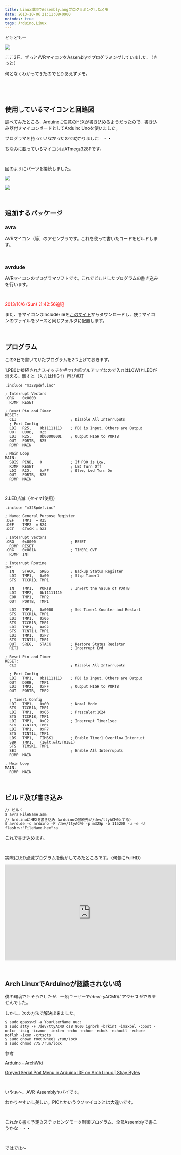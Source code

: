 ```yaml
---
title: Linux環境でAssemblyLangプログラミングしたメモ
date: 2013-10-06 21:11:08+0900
noindex: true
tags: Arduino,Linux
---
```

<p>どもどもー</p><p><img src="https://lh3.googleusercontent.com/-fFh3rCgGq9g/UlFSJC09C-I/AAAAAAAACpw/rmMps_jgNy4/s640/IMG_1127.JPG" /></p>
<p>ここ3日、ずっとAVRマイコンをAssemblyでプログラミングしていました。<span class="fontsize1">（きっと）</span></p>
<p>何となくわかってきたのでとりあえずメモ。</p>
<p>&nbsp;</p>
<!--more-->
<p>&nbsp;</p>
<h2>使用しているマイコンと回路図</h2>
<p>調べてみたところ、Arduinoに任意のHEXが書き込めるようだったので、書き込み器付きマイコンボードとしてArduino Unoを使いました。</p>
<p>プログラマを持っていなかったので助かりました・・・</p>
<p>ちなみに載っているマイコンはATmega328Pです。</p>
<p>&nbsp;</p>
<p>図のようにパーツを接続しました。</p>
<p><img src="https://lh3.googleusercontent.com/-Ho2irIwLDKM/UlFRzc2ArII/AAAAAAAACpo/i4w3oCKcjnU/s640/IMG_1125.JPG" /></p>
<p><img src="https://lh3.googleusercontent.com/-urAHq4AQKEM/UlFRc4ZG1cI/AAAAAAAACpg/n5tVlJuu6h0/s640/IMG_1141.JPG" /></p>
<p>&nbsp;</p>
<h2>追加するパッケージ</h2>
<h3>avra</h3>
<p>AVRマイコン（等）のアセンブラです。これを使って書いたコードをビルドします。</p>
<p>&nbsp;</p>
<h3>avrdude</h3>
<p>AVRマイコンのプログラマソフトです。これでビルドしたプログラムの書き込みを行います。</p>
<p>&nbsp;</p>
<p><span class="fontsize6"><span style="color:red;">2013/10/6 (Sun) 21:42:56追記</span></span></p>
<p>また、各マイコンのIncludeFileを<a href="http://members.ziggo.nl/electro1/avr/definitions.htm">このサイト</a>からダウンロードし、使うマイコンのファイルをソースと同じフォルダに配置します。</p>
<p>&nbsp;</p>
<h2>プログラム</h2>
<p>この3日で書いていたプログラムを2つ上げておきます。</p>
<p>1.PB0に接続されたスイッチを押す(内部プルアップなので入力はLOW)とLEDが消える、離すと（入力はHIGH）再び点灯</p>

```
.include "m328pdef.inc"

; Interrupt Vectors
.ORG    0x0000
  RJMP  RESET

; Reset Pin and Timer
RESET:
  CLI                         ; Disable All Interruputs
  ; Port Config
  LDI   R25,    0b11111110    ; PB0 is Input, Others are Output
  OUT   DDRB,   R25
  LDI   R25,    0b00000001    ; Output HIGH to PORTB
  OUT   PORTB,  R25
  RJMP  MAIN

; Main Loop
MAIN:
  SBIS  PINB,   0             ; If PB0 is Low,
  RJMP  RESET                 ; LED Turn Off
  LDI   R25,    0xFF          ; Else, Led Turn On
  OUT   PORTB,  R25
  RJMP  MAIN
```

<p>&nbsp;</p>
<p>2.LED点滅（タイマ1使用）</p>

```
.include "m328pdef.inc"

; Named General Purpose Register
.DEF    TMP1  = R25
.DEF    TMP2  = R24
.DEF    STACK = R23

; Interrupt Vectors
.ORG    0x0000                ; RESET
  RJMP  RESET
.ORG    0x001A                ; TIMER1 OVF
  RJMP  INT

; Interrupt Routine
INT:
  IN    STACK,  SREG          ; Backup Status Register
  LDI   TMP1,   0x00          ; Stop Timer1
  STS   TCCR1B, TMP1

  IN    TMP1,   PORTB         ; Invert the Value of PORTB
  LDI   TMP2,   0b11111110
  EOR   TMP1,   TMP2
  OUT   PORTB,  TMP1

  LDI   TMP1,   0x0000        ; Set Timer1 Counter and Restart
  STS   TCCR1A, TMP1
  LDI   TMP1,   0x05
  STS   TCCR1B, TMP1
  LDI   TMP1,   0xC2
  STS   TCNT1H, TMP1
  LDI   TMP1,   0xF7
  STS   TCNT1L, TMP1
  OUT   SREG,   STACK         ; Restore Status Register
  RETI                        ; Interrupt End

; Reset Pin and Timer
RESET:
  CLI                         ; Disable All Interruputs

  ; Port Config
  LDI   TMP1,   0b11111110    ; PB0 is Input, Others are Output
  OUT   DDRB,   TMP1
  LDI   TMP2,   0xFF          ; Output HIGH to PORTB
  OUT   PORTB,  TMP2

  ; Timer1 Config
  LDI   TMP1,   0x00          ; Nomal Mode
  STS   TCCR1A, TMP1
  LDI   TMP1,   0x05          ; Prescaler:1024
  STS   TCCR1B, TMP1
  LDI   TMP1,   0xC2          ; Interrupt Time:1sec
  STS   TCNT1H, TMP1
  LDI   TMP1,   0xF7
  STS   TCNT1L, TMP1
  LDS   TMP1,   TIMSK1        ; Enable Timer1 Overflow Interrupt
  SBR   TMP1,   (1&lt;&lt;TOIE1)
  STS   TIMSK1, TMP1
  SEI                         ; Enable All Interruputs
  RJMP  MAIN

; Main Loop
MAIN:
  RJMP  MAIN
```

<p>&nbsp;</p>
<h2>ビルド及び書き込み</h2>

```
// ビルド
$ avra FileName.asm
// ArduinoにHEXを書き込み（Arduinoの接続先が/dev/ttyACM0とする）
$ avrdude -c arduino -P /dev/ttyACM0 -p m328p -b 115200 -u -e -U flash:w:"FileName.hex":a
```

<p>これで書き込めます。</p>
<p>&nbsp;</p>
<p>実際にLED点滅プログラムを動かしてみたところです。<span class="fontsize1">（何気にFullHD）</span></p>
<div class="video-container"><iframe width="560" height="315" src="https://www.youtube.com/embed/WMPZiEUmVdc?rel=0" frameborder="0" allowfullscreen></iframe></div>
<p>&nbsp;</p>
<h2>Arch LinuxでArduinoが認識されない時</h2>
<p>僕の環境でもそうでしたが、一般ユーザーで/dev/ttyACM0にアクセスができませんでした。</p>
<p>しかし、次の方法で解決出来ました。</p>

```
$ sudo gpasswd -a YourUserName uucp
$ sudo stty -F /dev/ttyACM0 cs8 9600 ignbrk -brkint -imaxbel -opost -onlcr -isig -icanon -iexten -echo -echoe -echok -echoctl -echoke noflsh -ixon -crtscts
$ sudo chown root:wheel /run/lock
$ sudo chmod 775 /run/lock
```

<p>参考</p>
<p><a href="https://wiki.archlinux.org/index.php/Arduino">Arduino - ArchWiki</a></p>
<p><a href="http://code.synchroverge.com/?p=99">Greyed Serial Port Menu in Arduino IDE on Arch Linux | Stray Bytes</a></p>
<p>&nbsp;</p>
<p>いやぁ〜、AVR-Assemblyヤバイです。</p>
<p>わかりやすいし美しい。PICとかいうクソマイコンとは大違いです。</p>
<p>&nbsp;</p>
<p>これから書く予定のステッピングモータ制御プログラム、全部Assemblyで書こうかな・・・</p>
<p>&nbsp;</p>
<p>ではでは〜</p>
